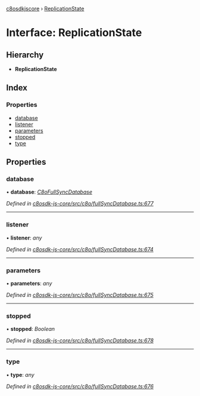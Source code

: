[c8osdkjscore](../README.md) › [ReplicationState](replicationstate.md)

# Interface: ReplicationState

## Hierarchy

* **ReplicationState**

## Index

### Properties

* [database](replicationstate.md#database)
* [listener](replicationstate.md#listener)
* [parameters](replicationstate.md#parameters)
* [stopped](replicationstate.md#stopped)
* [type](replicationstate.md#type)

## Properties

###  database

• **database**: *[C8oFullSyncDatabase](../classes/c8ofullsyncdatabase.md)*

*Defined in [c8osdk-js-core/src/c8o/fullSyncDatabase.ts:677](https://github.com/convertigo/c8osdk-angular/blob/46dcf2d/src/c8o/fullSyncDatabase.ts#L677)*

___

###  listener

• **listener**: *any*

*Defined in [c8osdk-js-core/src/c8o/fullSyncDatabase.ts:674](https://github.com/convertigo/c8osdk-angular/blob/46dcf2d/src/c8o/fullSyncDatabase.ts#L674)*

___

###  parameters

• **parameters**: *any*

*Defined in [c8osdk-js-core/src/c8o/fullSyncDatabase.ts:675](https://github.com/convertigo/c8osdk-angular/blob/46dcf2d/src/c8o/fullSyncDatabase.ts#L675)*

___

###  stopped

• **stopped**: *Boolean*

*Defined in [c8osdk-js-core/src/c8o/fullSyncDatabase.ts:678](https://github.com/convertigo/c8osdk-angular/blob/46dcf2d/src/c8o/fullSyncDatabase.ts#L678)*

___

###  type

• **type**: *any*

*Defined in [c8osdk-js-core/src/c8o/fullSyncDatabase.ts:676](https://github.com/convertigo/c8osdk-angular/blob/46dcf2d/src/c8o/fullSyncDatabase.ts#L676)*

